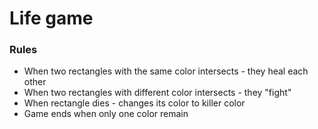 ﻿# Life game
### Rules

* When two rectangles with the same color intersects - they heal each other
* When two rectangles with different color intersects - they "fight"
* When rectangle dies - changes its color to killer color
* Game ends when only one color remain